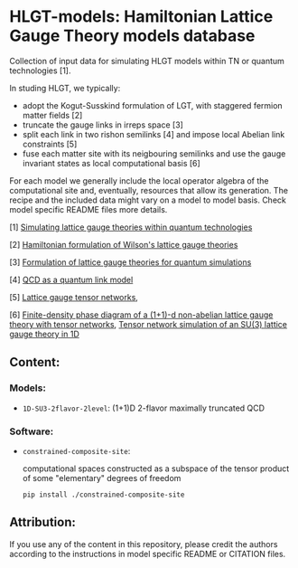 # HLGT-models: Hamiltonian Lattice Gauge Theory models database

Collection of input data for simulating HLGT models within TN or quantum technologies [1].

In studing HLGT, we typically:
- adopt the Kogut-Susskind formulation of LGT, with staggered fermion matter fields [2]
- truncate the gauge links in irreps space [3]
- split each link in two rishon semilinks [4] and impose local Abelian link constraints [5]
- fuse each matter site with its neigbouring semilinks and use the gauge invariant states as local computational basis [6]

For each model we generally include the local operator algebra of the computational site and, eventually, resources that allow its generation.
The recipe and the included data might vary on a model to model basis. 
Check model specific README files more details.

[1] 
[Simulating lattice gauge theories within quantum technologies](https://doi.org/10.1140/epjd/e2020-100571-8)

[2] 
[Hamiltonian formulation of Wilson's lattice gauge theories](https://doi.org/10.1103/PhysRevD.11.395)

[3] 
[Formulation of lattice gauge theories for quantum simulations](https://doi.org/10.1103/PhysRevD.91.054506)

[4] 
[QCD as a quantum link model](https://doi.org/10.1103/PhysRevD.60.094502)

[5] 
[Lattice gauge tensor networks](https://doi.org/10.1088/1367-2630/16/10/103015), 

[6]
[Finite-density phase diagram of a (1+1)-d non-abelian lattice gauge theory with tensor networks](https://doi.org/10.22331/q-2017-04-25-9), 
[Tensor network simulation of an SU(3) lattice gauge theory in 1D](https://doi.org/10.1103/PhysRevD.100.074512)


## Content:

### Models:
- `1D-SU3-2flavor-2level`: (1+1)D 2-flavor maximally truncated QCD

### Software:
- `constrained-composite-site`: 

    computational spaces constructed as a subspace of the tensor product of some "elementary" degrees of freedom
    
    ```
    pip install ./constrained-composite-site
    ```


## Attribution:
If you use any of the content in this repository, please credit the authors according to the instructions in model specific README or CITATION files.
